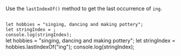 Use the `lastIndexOf()` method to get the last occurrence of `ing`.

<Editor type="exercise" lang="javascript">
<code>
let hobbies = "singing, dancing and making pottery";
let stringIndex = ;
console.log(stringIndex);
</code>

<solution>
let hobbies = "singing, dancing and making pottery";
let stringIndex = hobbies.lastIndexOf("ing");
console.log(stringIndex);
</solution>
</Editor>